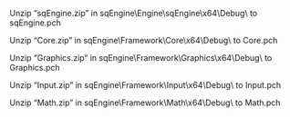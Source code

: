 Unzip “sqEngine.zip” in sqEngine\Engine\sqEngine\x64\Debug\ to sqEngine.pch

Unzip “Core.zip” in sqEngine\Framework\Core\x64\Debug\ to Core.pch

Unzip “Graphics.zip” in sqEngine\Framework\Graphics\x64\Debug\ to Graphics.pch

Unzip “Input.zip” in sqEngine\Framework\Input\x64\Debug\ to Input.pch

Unzip “Math.zip” in sqEngine\Framework\Math\x64\Debug\ to Math.pch
